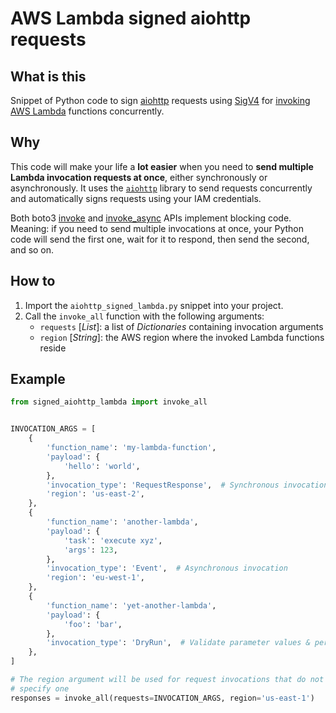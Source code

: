 # AWS Lambda signed aiohttp requests

## What is this

Snippet of Python code to sign [aiohttp](https://github.com/aio-libs/aiohttp) requests using [SigV4](https://docs.aws.amazon.com/general/latest/gr/signature-version-4.html) for [invoking](https://docs.aws.amazon.com/lambda/latest/dg/API_Invoke.html) [AWS Lambda](https://docs.aws.amazon.com/lambda/latest/dg/welcome.html) functions concurrently.

## Why

This code will make your life a **lot easier** when you need to **send multiple Lambda invocation requests at once**, either synchronously or asynchronously. It uses the [`aiohttp`](https://github.com/aio-libs/aiohttp) library to send requests concurrently and automatically signs requests using your IAM credentials.

Both boto3 [invoke](https://boto3.amazonaws.com/v1/documentation/api/latest/reference/services/lambda.html#Lambda.Client.invoke) and [invoke_async](https://boto3.amazonaws.com/v1/documentation/api/latest/reference/services/lambda.html#Lambda.Client.invoke_async) APIs implement blocking code. Meaning: if you need to send multiple invocations at once, your Python code will send the first one, wait for it to respond, then send the second, and so on.

## How to

1. Import the `aiohttp_signed_lambda.py` snippet into your project.
1. Call the `invoke_all` function with the following arguments:
    * `requests` [_List_]: a list of _Dictionaries_ containing invocation arguments
    * `region` [_String_]: the AWS region where the invoked Lambda functions reside

## Example

```python
from signed_aiohttp_lambda import invoke_all


INVOCATION_ARGS = [
    {
        'function_name': 'my-lambda-function',
        'payload': {
            'hello': 'world',
        },
        'invocation_type': 'RequestResponse',  # Synchronous invocation
        'region': 'us-east-2',
    },
    {
        'function_name': 'another-lambda',
        'payload': {
            'task': 'execute xyz',
            'args': 123,
        },
        'invocation_type': 'Event',  # Asynchronous invocation
        'region': 'eu-west-1',
    },
    {
        'function_name': 'yet-another-lambda',
        'payload': {
            'foo': 'bar',
        },
        'invocation_type': 'DryRun',  # Validate parameter values & permissions
    },
]

# The region argument will be used for request invocations that do not
# specify one
responses = invoke_all(requests=INVOCATION_ARGS, region='us-east-1')
```
